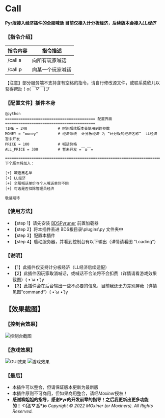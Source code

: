 # Call
**Pyr版接入经济插件的全服喊话** 
**目前仅接入计分板经济，后续版本会接入*LL经济***
### 【指令介绍】
| 指令内容|	指令描述
----|----|
|/call a|	向所有玩家喊话
|/call p|	向某一个玩家喊话
【注意】部分服务端不支持含有空格的指令，请自行修改源文件，或联系莫欣儿以获得帮助！o(*￣▽￣*)ブ
### 【配置文件】插件本身

```
@python
========================================= 配置界面 =========================================
TIME = 240              # 时间后续版本会使用到的参数
MONEY = "money"         # 经济系统  计分板经济 为 “计分板的经济名称”  LL经济暂未开发
PRICE = 100             # 喊话价格
ALL_PRICE = 300         # 暂未开发 =￣ω￣=
 ===========================================================================================
下个版本将加入：

[+] 喊话黑名单
[+] LL经济
[+] 全服喊话单价与个人喊话单价不同
[+] 可选是否扣除管理员经济

敬请期待

```
### 【使用方法】
   * 【step 1】请先安装 [BDSPyruner](https://github.com/WillowSauceR/BDSpyrunner/invitations)
 前置加载器
   * 【step 2】将本插件丢进 BDS根目录\plugins\py 文件夹中
   * 【step 3】配置本插件 
   * 【step 4】启动服务器，并看到控制台有以下输出（详情请看图 ”Loading“）

### 【说明】
 * 【1】此插件仅支持计分板经济（LL经济后续适配）
 * 【2】此插件因玩家取消喊话，或喊话不合法将不会扣费（详情请看游戏效果截图）( •̀ ω •́ )y
 * 【3】此插件会在后台输出一些不必要的信息，目前我还无力差别屏蔽（详情见图”command“）( •̀ ω •́ )y

## 【效果截图】
### 【控制台效果】
![控制台截图](https://s4.ax1x.com/2022/01/25/7H912Q.png)
### 【游戏效果】
![GUI效果](https://s4.ax1x.com/2022/01/25/7H9fPO.png)
![游戏效果](https://s4.ax1x.com/2022/01/25/7H9qdP.png)

### 【最后】
* 本插件可以整合，但请保证版本更新为最新版
* 本插件原则不可商用，但如果商用整合，请经*Moxiner*授权！
* **感谢柳姐姐的指导，感谢Pyr的开发前辈的指导！之后我更新出更多功能的！ヾ(≧▽≦*)o** 
  *Copyright © 2022 MOxiner (or Moxiners). All Rights Reserved.*


